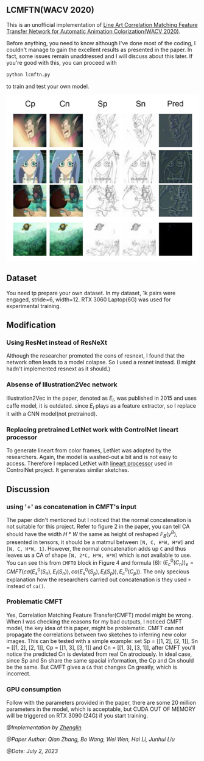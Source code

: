 ## LCMFTN(WACV 2020)

This is an unofficial implementation of [Line Art Correlation Matching Feature Transfer Network for Automatic Animation Colorization(WACV 2020)](https://arxiv.org/abs/2004.06718).

Before anything, you need to know although I've done most of the coding, I couldn't manage to gain the excellent results as presented in the paper. In fact, some issues remain unaddressed and I will discuss about this later. If you're good with this, you can proceed with

```bash
python lcmftn.py
```

to train and test your own model.

<p align="center">
  <img src="https://github.com/ZhenglinPan/LCMFTN-pytorch/blob/master/others/results.png" width="600" alt="accessibility text">
</p>

## Dataset
You need tp prepare your own dataset. In my dataset, 1k pairs were engaged, stride=6, width=12. RTX 3060 Laptop(6G) was used for experimental training. 

## Modification

### Using ResNet instead of ResNeXt
Although the researcher promoted the cons of resnext, I found that the network often leads to a model colapse. So I used a resnet instead. (I might hadn't implemented resnext as it should.)

### Absense of Illustration2Vec network
Illustration2Vec in the paper, denoted as $E_{I}$, was published in 2015 and uses caffe model, it is outdated. since $E_{I}$ plays as a feature extractor, so I replace it with a CNN model(not pretrained).

### Replacing pretrained LetNet work with ControlNet lineart processor
To generate lineart from color frames, LetNet was adopted by the researchers. Again, the model is washed-out a bit and is not easy to access. Therefore I replaced LetNet with [lineart processor](https://huggingface.co/ControlNet-1-1-preview/control_v11p_sd15_lineart) used in ControlNet project. It generates similar sketches.

## Discussion
### using '+' as concatenation in CMFT's input
The paper didn't mentioned but I noticed that the normal concatenation is not suitable for this project. Refer to figure 2 in the paper, you can tell CA should have the width $H*W$ the same as height of reshaped $F_{B}(y^{B})$, presented in tensors, it should be a matmul between `[N, C, H*W, H*W]` and `[N, C, H*W, 1]`. However, the normal concatenation adds up `C` and thus leaves us a CA of shape `[N, 2*C, H*W, H*W]` which is not available to use. You can see this from `CMFT0` block in Figure 4 and formula (6): $(E_{c}^{0}(C_{n}))_{e}=CMFT(ca(E_{s}^{0}(S_{n}), E_{I}(S_{n})), ca(E_{s}^{0}(S_{p}), E_{I}(S_{p})), E_{c}^{0}(C_{p}))$. The only specious explanation how the researchers carried out concatenation is they used `+` instead of `ca()`.

### Problematic CMFT
Yes, Correlation Matching Feature Transfer(CMFT) model might be wrong.
When I was checking the reasons for my bad outputs, I noticed CMFT model, the key idea of this paper, might be problematic. CMFT can not propagate the correlations between two sketches to inferring new color images. This can be tested with a simple example: set Sp = [[1, 2], [2, 1]], Sn = [[1, 2], [2, 1]], Cp = [[1, 3], [3, 1]] and Cn = [[1, 3], [3, 1]], after CMFT you'll notice the predicted Cn is deviated from real Cn atrociously. In ideal case, since Sp and Sn share the same spacial information, the Cp and Cn should be the same. But CMFT gives a `CA` that changes Cn greatly, which is incorrect. 

### GPU consumption
Follow with the parameters provided in the paper, there are some 20 million parameters in the model, which is acceptable, but CUDA OUT OF MEMORY will be triggered on RTX 3090 (24G) if you start training.

*@Implementation by [Zhenglin](https://github.com/ZhenglinPan)*

*@Paper Author: Qian Zhang, Bo Wang, Wei Wen, Hai Li, Junhui Liu*

*@Date: July 2, 2023*
